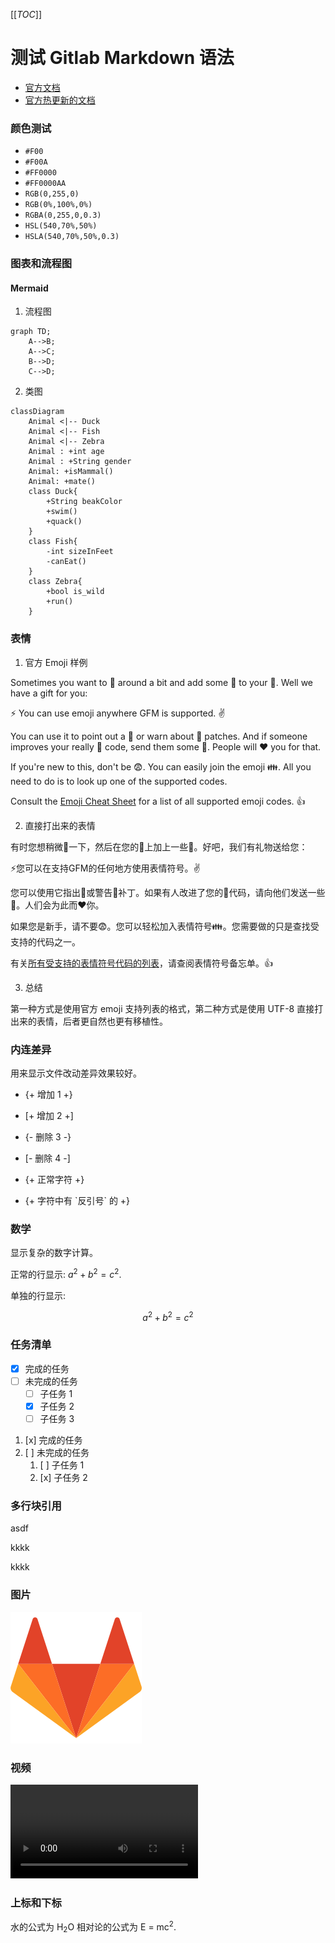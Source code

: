[[_TOC_]]

# 测试 Gitlab Markdown 语法

* [官方文档](https://docs.gitlab.com/ee/user/markdown.html#gitlab-flavored-markdown-gfm)
* [官方热更新的文档](https://gitlab.com/gitlab-org/gitlab/blob/master/doc/user/markdown.md)

### 颜色测试
- `#F00`
- `#F00A`
- `#FF0000`
- `#FF0000AA`
- `RGB(0,255,0)`
- `RGB(0%,100%,0%)`
- `RGBA(0,255,0,0.3)`
- `HSL(540,70%,50%)`
- `HSLA(540,70%,50%,0.3)`

### 图表和流程图

#### Mermaid

1. 流程图

```mermaid
graph TD;
    A-->B;
    A-->C;
    B-->D;
    C-->D;
```

2. 类图

```mermaid
classDiagram
	Animal <|-- Duck
	Animal <|-- Fish
	Animal <|-- Zebra
	Animal : +int age
	Animal : +String gender
	Animal: +isMammal()
	Animal: +mate()
	class Duck{
		+String beakColor
		+swim()
		+quack()
	}
	class Fish{
		-int sizeInFeet
		-canEat()
	}
	class Zebra{
		+bool is_wild
		+run()
	}
```

### 表情

1. 官方 Emoji 样例

Sometimes you want to :monkey: around a bit and add some :star2: to your :speech_balloon:. Well we have a gift for you:

:zap: You can use emoji anywhere GFM is supported. :v:

You can use it to point out a :bug: or warn about :speak_no_evil: patches. And if someone improves your really :snail: code, send them some :birthday:. People will :heart: you for that.

If you're new to this, don't be :fearful:. You can easily join the emoji :family:. All you need to do is to look up one of the supported codes.

Consult the [Emoji Cheat Sheet](https://www.emojicopy.com) for a list of all supported emoji codes. :thumbsup:

2. 直接打出来的表情

有时您想稍微🐒一下，然后在您的💬上加上一些🌟。好吧，我们有礼物送给您：

⚡您可以在支持GFM的任何地方使用表情符号。✌️

您可以使用它指出🐛或警告🙊补丁。如果有人改进了您的🐌代码，请向他们发送一些🎂。人们会为此而❤️你。

如果您是新手，请不要😨。您可以轻松加入表情符号👪。您需要做的只是查找受支持的代码之一。

有关[所有受支持的表情符号代码的列表](https://www.emojicopy.com)，请查阅表情符号备忘单。👍

3. 总结

第一种方式是使用官方 emoji 支持列表的格式，第二种方式是使用 UTF-8 直接打出来的表情，后者更自然也更有移植性。

### 内连差异

用来显示文件改动差异效果较好。

- {+ 增加 1 +}
- [+ 增加 2 +]
- {- 删除 3 -}
- [- 删除 4 -]

- {+ 正常字符 +}
- {+ 字符中有 \`反引号\` 的 +}

### 数学

显示复杂的数字计算。

正常的行显示: $`a^2+b^2=c^2`$.

单独的行显示:

```math
a^2+b^2=c^2
```

### 任务清单

- [x] 完成的任务
- [ ] 未完成的任务
  - [ ] 子任务 1
  - [x] 子任务 2
  - [ ] 子任务 3

1. [x] 完成的任务
1. [ ] 未完成的任务
   1. [ ] 子任务 1
   1. [x] 子任务 2

### 多行块引用

>>>
asdf

kkkk

kkkk
>>>

### 图片

![gitlab-logo](image/gitlab-logo.png)

### 视频

![爆米花](video/爆米花.mp4)

### 上标和下标

水的公式为 H<sub>2</sub>O
相对论的公式为 E = mc<sup>2</sup>.


